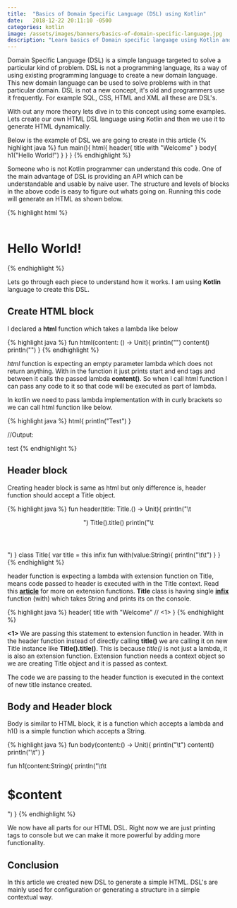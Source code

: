 ```yaml
---
title:  "Basics of Domain Specific Language (DSL) using Kotlin"
date:   2018-12-22 20:11:10 -0500
categories: kotlin
image: /assets/images/banners/basics-of-domain-specific-language.jpg
description: "Learn basics of Domain specific language using Kotlin and create a sample DSL to generate HTML"
---
```


Domain Specific Language (DSL) is a simple language targeted to solve a particular kind of problem. DSL is not a programming language, its a way of using existing programming language to create a new domain language. This new domain language can be used to solve problems with in that particular domain. DSL is not a new concept, it's old and programmers use it frequently. For example SQL, CSS, HTML and XML all these are DSL's.

With out any more theory lets dive in to this concept using some examples. Lets create our own HTML DSL language using Kotlin and then we use it to generate HTML dynamically. 

Below is the example of DSL we are going to create in this article
{% highlight java %}
fun main(){
    html{
        header{
            title with "Welcome"
        }
        body{
            h1("Hello World!")
        }
    }
}
{% endhighlight %}

Someone who is not Kotlin programmer can understand this code. One of the main advantage of DSL is providing an API which can be understandable and usable by naive user. The structure and levels of blocks in the above code is easy to figure out whats going on. Running this code will generate an HTML as shown below.

{% highlight html %}
<html>
	<header>
		<title>Welcome</title>
	</header>
	<body>
		<h1>Hello World!</h1>
	</body>
</html>
{% endhighlight %}

Lets go through each piece to understand how it works. I am using **Kotlin** language to create this DSL.

## Create HTML block

I declared a **html** function which takes a lambda like below

{% highlight java %}
fun html(content: () -> Unit){
    println("<html>")
    content()
    println("</html>")
}
{% endhighlight %}

*html* function is expecting an empty parameter lambda which does not return anything. With in the function it just prints start and end tags and between it calls the passed lambda **content()**. So when I call html function I can pass any code to it so that code will be executed as part of lambda.

In kotlin we need to pass lambda implementation with in curly brackets so we can call html function like below.

{% highlight java %}
html{
    println("Test")
}

//Output:
<html>
test
</html>
{% endhighlight %}

## Header block

Creating header block is same as html but only difference is, header function should accept a Title object.

{% highlight java %}
fun header(title: Title.() -> Unit){
    println("\t<header>")
    Title().title()
    println("\t</header>")
}
class Title{
    var title = this
    infix fun with(value:String){
        println("\t\t<title>$value</title>")
    }
}
{% endhighlight %}

header function is expecting a lambda with extension function on Title, means code passed to header is executed with in the Title context. Read this **[article]({{site.baseurl}}/understanding-kotlin-extension-functions.html)** for more on extension functions. **Title** class is having single **[infix](https://kotlinlang.org/docs/reference/functions.html#infix-notation)** function (with) which takes String and prints its on the console.

{% highlight java %}
header{
    title with "Welcome" // <1>
}
{% endhighlight %}

**<1>** We are passing this statement to extension function in header. With in the header function instead of directly calling **title()** we are calling it on new Title instance like **Title().title()**. This is because *title()* is not just a lambda, it is also an extension function. Extension function needs a context object so we are creating Title object and it is passed as context.

The code we are passing to the header function is executed in the context of new title instance created.

## Body and Header block

Body is similar to HTML block, it is a function which accepts a lambda and h1() is a simple function which accepts a String.

{% highlight java %}
fun body(content:() -> Unit){
    println("\t<body>")
    content()
    println("\t</body>")
}

fun h1(content:String){
    println("\t\t<h1>$content</h1>")
}
{% endhighlight %}

We now have all parts for our HTML DSL. Right now we are just printing tags to console but we can make it more powerful by adding more functionality.

## Conclusion

In this article we created new DSL to generate a simple HTML. DSL's are mainly used for configuration or generating a structure in a simple contextual way.